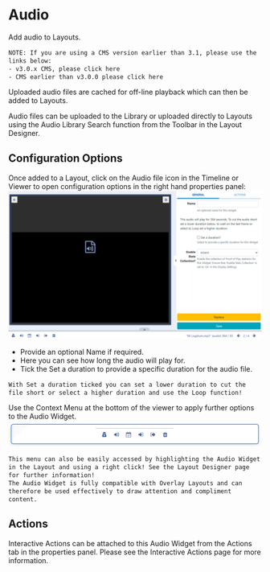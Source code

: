 # Audio

Add audio to Layouts.

```
NOTE: If you are using a CMS version earlier than 3.1, please use the links below:
- v3.0.x CMS, please click here
- CMS earlier than v3.0.0 please click here
```

Uploaded audio files are cached for off-line playback which can then be added to Layouts.

Audio files can be uploaded to the Library or uploaded directly to Layouts using the Audio Library Search function from the Toolbar in the Layout Designer.

## Configuration Options

Once added to a Layout, click on the Audio file icon in the Timeline or Viewer to open configuration options in the right hand properties panel:
![Alt text](audio2.png)

- Provide an optional Name if required.
- Here you can see how long the audio will play for.
- Tick the Set a duration to provide a specific duration for the audio file.

```
With Set a duration ticked you can set a lower duration to cut the file short or select a higher duration and use the Loop function!
```

Use the Context Menu at the bottom of the viewer to apply further options to the Audio Widget.
![Alt text](audio3.png)

```
This menu can also be easily accessed by highlighting the Audio Widget in the Layout and using a right click! See the Layout Designer page for further information!
The Audio Widget is fully compatible with Overlay Layouts and can therefore be used effectively to draw attention and compliment content.

```

## Actions

Interactive Actions can be attached to this Audio Widget from the Actions tab in the properties panel. Please see the Interactive Actions page for more information.
